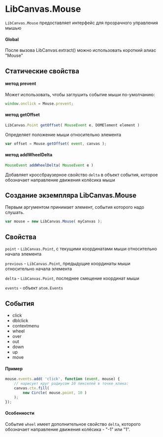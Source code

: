 LibCanvas.Mouse
===============

`LibCanvas.Mouse` предоставляет интерфейс для прозрачного управления мышью

#### Global

После вызова LibCanvas.extract() можно использовать короткий алиас "Mouse"

## Статические свойства

#### метод prevent

Может использовать, чтобы заглушить событие мыши по-умолчанию:

```js
window.onclick = Mouse.prevent;
```

#### метод getOffset

```js
LibCanvas.Point getOffset( MouseEvent e, DOMElement element )
```

Определяет положение мыши относительно элемента

```js
var offset = Mouse.getOffset( event, canvas );
```

#### метод addWheelDelta

```js
MouseEvent addWheelDelta( MouseEvent e )
```

Добавляет кроссбраузерное свойство `delta` в объект события, которое обозначает направление движения колёсика мыши
	
## Создание экземпляра LibCanvas.Mouse

Первым аргументом принимает элемент, события которого надо слушать. 

```js
var mouse = new LibCanvas.Mouse( myCanvas );
```

## Свойства

`point` - `LibCanvas.Point`, с текущими координатами мыши относительно начала элемента

`previous` - `LibCanvas.Point`, предыдущие координаты мыши относительно начала элемента

`delta` - `LibCanvas.Point`, последнее смещение координат мыши

`events` - объект `atom.Events`

## События

* click
* dblclick
* contextmenu
* wheel
* over
* out
* down
* up
* move

#### Пример

```js
mouse.events.add( 'click', function (event, mouse) {
	// нарисует круг радиусом 10 пикселей в точке клика:
	canvas.ctx.fill(
		new Circle( mouse.point, 10 )
	);
});
```

#### Особенности

Событие `wheel` имеет дополнительное свойство `delta`, которого обозначает направление движения колёсика - "-1" или "1".

